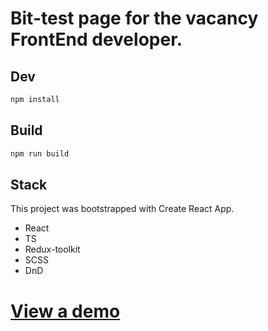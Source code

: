 # Bit-test page for the vacancy FrontEnd developer.
## Dev
```bash
npm install
```
## Build
```bash
npm run build
```
## Stack

This project was bootstrapped with Create React App.
* React
* TS
* Redux-toolkit
* SCSS
* DnD
# [View a demo](https://rustamgadzhiev29.github.io/main)